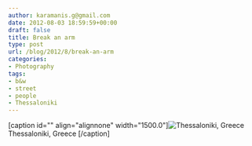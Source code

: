 ```yaml
---
author: karamanis.g@gmail.com
date: 2012-08-03 18:59:59+00:00
draft: false
title: Break an arm
type: post
url: /blog/2012/8/break-an-arm
categories:
- Photography
tags:
- b&w
- street
- people
- Thessaloniki
---
```


[caption id="" align="alignnone" width="1500.0"]![ Thessaloniki, Greece ](https://images.squarespace-cdn.com/content/v1/4f3f61bae4b063b909445965/1344020408149-LR8KTLNP9CMI3A3DTX7V/ke17ZwdGBToddI8pDm48kF9aEDQaTpZHfWEO2zppK7Z7gQa3H78H3Y0txjaiv_0fDoOvxcdMmMKkDsyUqMSsMWxHk725yiiHCCLfrh8O1z5QPOohDIaIeljMHgDF5CVlOqpeNLcJ80NK65_fV7S1UX7HUUwySjcPdRBGehEKrDf5zebfiuf9u6oCHzr2lsfYZD7bBzAwq_2wCJyqgJebgg/20120728-R0011460.jpg?format=original)
 Thessaloniki, Greece [/caption]
